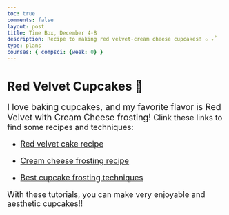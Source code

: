 ```yaml
---
toc: true
comments: false
layout: post
title: Time Box, December 4-8
description: Recipe to making red velvet-cream cheese cupcakes! ✩ ₊˚
type: plans
courses: { compsci: {week: 0} }
---
```


# Red Velvet Cupcakes 🧁
<span style="font-size: 20px;">
I love baking cupcakes, and my favorite flavor is Red Velvet with Cream Cheese frosting!

<span style="font-size: 18px;">
Clink these links to find some recipes and techniques: 

- [Red velvet cake recipe](https://preppykitchen.com/red-velvet-cupcakes/)

- [Cream cheese frosting recipe](https://sugarspunrun.com/cream-cheese-frosting/)

- [Best cupcake frosting techniques](https://www.lifeasastrawberry.com/cupcakes-102-how-to-frost-the-perfect-cupcake/)

With these tutorials, you can make very enjoyable and aesthetic cupcakes!!

